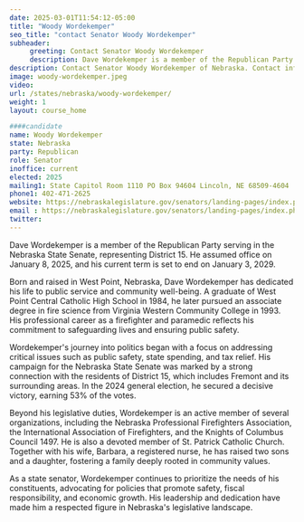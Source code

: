 ```yaml
---
date: 2025-03-01T11:54:12-05:00
title: "Woody Wordekemper"
seo_title: "contact Senator Woody Wordekemper"
subheader:
     greeting: Contact Senator Woody Wordekemper
     description: Dave Wordekemper is a member of the Republican Party serving in the Nebraska State Senate, representing District 15. He assumed office on January 8, 2025, and his current term is set to end on January 3, 2029.
description: Contact Senator Woody Wordekemper of Nebraska. Contact information for Woody Wordekemper includes email address, phone number, and mailing address.
image: woody-wordekemper.jpeg
video:
url: /states/nebraska/woody-wordekemper/
weight: 1
layout: course_home

####candidate
name: Woody Wordekemper
state: Nebraska
party: Republican
role: Senator
inoffice: current
elected: 2025
mailing1: State Capitol Room 1110 PO Box 94604 Lincoln, NE 68509-4604
phone1: 402-471-2625
website: https://nebraskalegislature.gov/senators/landing-pages/index.php?District=15/
email : https://nebraskalegislature.gov/senators/landing-pages/index.php?District=15/
twitter: 
---
```

Dave Wordekemper is a member of the Republican Party serving in the Nebraska State Senate, representing District 15. He assumed office on January 8, 2025, and his current term is set to end on January 3, 2029.

Born and raised in West Point, Nebraska, Dave Wordekemper has dedicated his life to public service and community well-being. A graduate of West Point Central Catholic High School in 1984, he later pursued an associate degree in fire science from Virginia Western Community College in 1993. His professional career as a firefighter and paramedic reflects his commitment to safeguarding lives and ensuring public safety.

Wordekemper's journey into politics began with a focus on addressing critical issues such as public safety, state spending, and tax relief. His campaign for the Nebraska State Senate was marked by a strong connection with the residents of District 15, which includes Fremont and its surrounding areas. In the 2024 general election, he secured a decisive victory, earning 53% of the votes.

Beyond his legislative duties, Wordekemper is an active member of several organizations, including the Nebraska Professional Firefighters Association, the International Association of Firefighters, and the Knights of Columbus Council 1497. He is also a devoted member of St. Patrick Catholic Church. Together with his wife, Barbara, a registered nurse, he has raised two sons and a daughter, fostering a family deeply rooted in community values.

As a state senator, Wordekemper continues to prioritize the needs of his constituents, advocating for policies that promote safety, fiscal responsibility, and economic growth. His leadership and dedication have made him a respected figure in Nebraska's legislative landscape.
